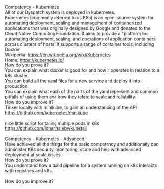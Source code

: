 Competency - Kubernetes<br />All of our Dyspatch system is deployed in kubernetes.  <br />Kubernetes (commonly referred to as K8s) is an open-source system for automating deployment, scaling and management of containerized applications that was originally designed by Google and donated to the Cloud Native Computing Foundation. It aims to provide a "platform for automating deployment, scaling, and operations of application containers across clusters of hosts".It supports a range of container tools, including Docker<br />Wikipedia: https://en.wikipedia.org/wiki/Kubernetes <br />Home: https://kubernetes.io/ <br />How do you prove it?<br />You can explain what docker is good for and how it operates in relation to a k8s cluster.<br />You can build all the yaml files for a new service and deploy it into production.<br />You can explain what each of the parts of the yaml represent and common pitfalls of using them and how they relate to scale and reliability.<br />How do you improve it?<br />Tinker locally with minikube, to gain an understanding of the API https://github.com/kubernetes/minikube<br /><br />nice little script for tailing multiple pods in k8s https://github.com/johanhaleby/kubetail <br /><br />Competency - Kubernetes - Advanced<br />Have achieved all the things for the basic competency and additionally can administer K8s security, monitoring, scale and help with advanced deployment at scale issues.<br />How do you prove it?<br />You understand how a build pipeline for a system running on k8s interacts with registries and k8s.<br /><br />How do you improve it?<br /><br /><br /><br /><br />